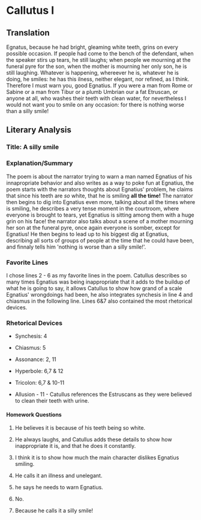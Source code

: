 # Callutus I

## Translation

Egnatus, because he had bright, gleaming white teeth, grins on every possible occasion. If people had come to the bench of the defendant, when the speaker stirs up tears, he still laughs; when people we mourning at the funeral pyre for the son, when the mother is mourning her only son, he is still laughing. Whatever is happening, whereever he is, whatever he is doing, he smiles: he has this ilness, neither elegant, nor refined, as I think. Therefore I must warn you, good Egnatius. If you were a man from Rome or Sabine or a man from Tibur or a plumb Umbrian our a fat Etruscan, or anyone at all, who washes their teeth with clean water, for nevertheless I would not want you to smile on any occasion: for there is nothing worse than a silly smile!

## Literary Analysis

### Title: A silly smile

### Explanation/Summary

The poem is about the narrator trying to warn a man named Egnatius of his innapropriate behavior and also writes as a way to poke fun at Egnatius, the poem starts with the narrators thoughts about Egnatius' problem, he claims that since his teeth are *so* white, that he is smiling **all the time!** The narrator then begins to dig into Egnatius even more, talking about all the times where is smiling, he describes a very tense moment in the courtroom, where everyone is brought to tears, yet Egnatius is sitting among them with a huge grin on his face! the narrator also talks about a scene of a mother mourning her son at the funeral pyre, once again everyone is somber, except for Egnatius! He then begins to lead up to his biggest dig at Egnatius, describing all sorts of groups of people at the time that he could have been, and finnaly tells him 'nothing is worse than a silly smile!'.

### Favorite Lines

I chose lines 2 - 6 as my favorite lines in the poem. Catullus describes so many times Egnatius was being inappropriate that it adds to the buildup of what he is going to say, it allows Catullus to show how grand of a scale Egnatius' wrongdoings had been, he also integrates synchesis in line 4 and chiasmus in the following line. Lines 6&7 also contained the most rhetorical devices.

### Rhetorical Devices

* Synchesis: 4

* Chiasmus: 5

* Assonance: 2, 11

* Hyperbole: 6,7 & 12

* Tricolon: 6,7 & 10-11

* Allusion - 11 - Catullus references the Estruscans as they were believed to clean their teeth with urine.

#### Homework Questions

1. He believes it is because of his teeth being so white.

2. He always laughs, and Catullus adds these details to show how inappropriate it is, and that he does it constantly.

3. I think it is to show how much the main character dislikes Egnatius smiling.

4. He calls it an illness and unelegant.

5. he says he needs to warn Egnatius.

6. No.

7. Because he calls it a silly smile!
